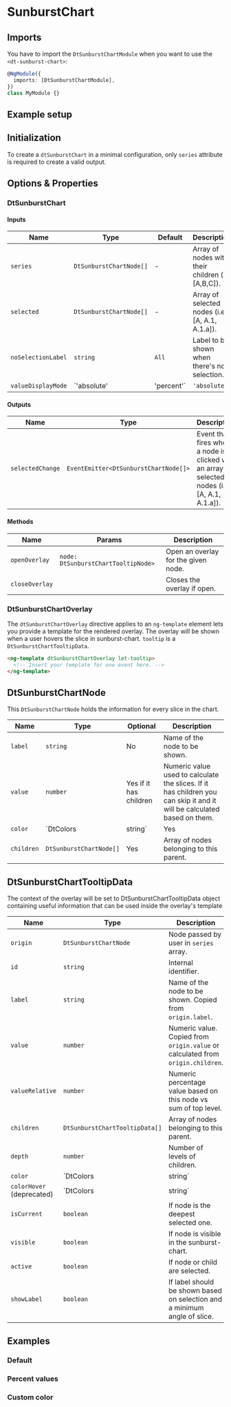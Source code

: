 # SunburstChart

<ba-ux-snippet name="sunburst-chart-intro"></ba-ux-snippet>
<ba-live-example name="DtExampleSunburstChartDefault" fullwidth></ba-live-example>

## Imports

You have to import the `DtSunburstChartModule` when you want to use the
`<dt-sunburst-chart>`:

```typescript
@NgModule({
  imports: [DtSunburstChartModule],
})
class MyModule {}
```

## Example setup

<ba-live-example name="DtExampleSunburstChartRelativeValues" fullwidth></ba-live-example>

## Initialization

To create a `dtSunburstChart` in a minimal configuration, only `series`
attribute is required to create a valid output.

<ba-live-example name="DtExampleSunburstChartDefault" fullwidth></ba-live-example>

## Options & Properties

### DtSunburstChart

#### Inputs

| Name               | Type                     | Default      | Description                                                     |
| ------------------ | ------------------------ | ------------ | --------------------------------------------------------------- |
| `series`           | `DtSunburstChartNode[]`  | -            | Array of nodes with their children (i.e [A,B,C]).               |
| `selected`         | `DtSunburstChartNode[]`  | -            | Array of selected nodes (i.e [A, A.1, A.1.a]).                  |
| `noSelectionLabel` | `string`                 | `All`        | Label to be shown when there's no selection.                    |
| `valueDisplayMode` | `'absolute' | 'percent'` | `'absolute'` | Mode of value visualization. It can be `percent` or `absolute`. |

#### Outputs

| Name             | Type                                  | Description                                                                                    |
| ---------------- | ------------------------------------- | ---------------------------------------------------------------------------------------------- |
| `selectedChange` | `EventEmitter<DtSunburstChartNode[]>` | Event that fires when a node is clicked with an array of selected nodes (i.e [A, A.1, A.1.a]). |

#### Methods

| Name           | Params                              | Description                         |
| -------------- | ----------------------------------- | ----------------------------------- |
| `openOverlay`  | `node: DtSunburstChartTooltipNode>` | Open an overlay for the given node. |
| `closeOverlay` |                                     | Closes the overlay if open.         |

### DtSunburstChartOverlay

The `dtSunburstChartOverlay` directive applies to an `ng-template` element lets
you provide a template for the rendered overlay. The overlay will be shown when
a user hovers the slice in sunburst-chart. `tooltip` is a
`DtSunburstChartTooltipData`.

```html
<ng-template dtSunburstChartOverlay let-tooltip>
  <!-- Insert your template for one event here. -->
</ng-template>
```

## DtSunburstChartNode

This `DtSunburstChartNode` holds the information for every slice in the chart.

| Name       | Type                    | Optional               | Description                                                                                                             |
| ---------- | ----------------------- | ---------------------- | ----------------------------------------------------------------------------------------------------------------------- |
| `label`    | `string`                | No                     | Name of the node to be shown.                                                                                           |
| `value`    | `number`                | Yes if it has children | Numeric value used to calculate the slices. If it has children you can skip it and it will be calculated based on them. |
| `color`    | `DtColors | string`     | Yes                    | Color to be used. Fallback to [sorted chart colors](/resources/colors/chartcolors#sorted-chart-colors).                 |
| `children` | `DtSunburstChartNode[]` | Yes                    | Array of nodes belonging to this parent.                                                                                |

## DtSunburstChartTooltipData

The context of the overlay will be set to DtSunburstChartTooltipData object
containing useful information that can be used inside the overlay's template

| Name                      | Type                           | Description                                                                     |
| ------------------------- | ------------------------------ | ------------------------------------------------------------------------------- |
| `origin`                  | `DtSunburstChartNode`          | Node passed by user in `series` array.                                          |
| `id`                      | `string`                       | Internal identifier.                                                            |
| `label`                   | `string`                       | Name of the node to be shown. Copied from `origin.label`.                       |
| `value`                   | `number`                       | Numeric value. Copied from `origin.value` or calculated from `origin.children`. |
| `valueRelative`           | `number`                       | Numeric percentage value based on this node vs sum of top level.                |
| `children`                | `DtSunburstChartTooltipData[]` | Array of nodes belonging to this parent.                                        |
| `depth`                   | `number`                       | Number of levels of children.                                                   |
| `color`                   | `DtColors | string`            | Color for this node in this state.                                              |
| `colorHover` (deprecated) | `DtColors | string`            | Color for this node when hovering in this state.                                |
| `isCurrent`               | `boolean`                      | If node is the deepest selected one.                                            |
| `visible`                 | `boolean`                      | If node is visible in the sunburst-chart.                                       |
| `active`                  | `boolean`                      | If node or child are selected.                                                  |
| `showLabel`               | `boolean`                      | If label should be shown based on selection and a minimum angle of slice.       |

## Examples

### Default

<ba-live-example name="DtExampleSunburstChartDefault" fullwidth></ba-live-example>

### Percent values

<ba-live-example name="DtExampleSunburstChartRelativeValues" fullwidth></ba-live-example>

### Custom color

<ba-live-example name="DtExampleSunburstChartCustomColor" fullwidth></ba-live-example>
